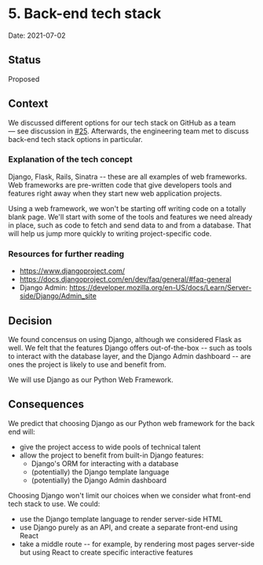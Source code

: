 # 5. Back-end tech stack

Date: 2021-07-02

## Status

Proposed

## Context

We discussed different options for our tech stack on GitHub as a team — see discussion in [#25](https://github.com/18F/OPRE-Unicorn/issues/25). Afterwards, the engineering team met to discuss back-end tech stack options in particular. 

### Explanation of the tech concept

Django, Flask, Rails, Sinatra -- these are all examples of web frameworks. Web frameworks are pre-written code that give developers tools and features right away when they start new web application projects. 

Using a web framework, we won't be starting off writing code on a totally blank page. We'll start with some of the tools and features we need already in place, such as code to fetch and send data to and from a database. That will help us jump more quickly to writing project-specific code. 

### Resources for further reading

+ https://www.djangoproject.com/
+ https://docs.djangoproject.com/en/dev/faq/general/#faq-general 
+ Django Admin: https://developer.mozilla.org/en-US/docs/Learn/Server-side/Django/Admin_site

## Decision

We found concensus on using Django, although we considered Flask as well. We felt that the features Django offers out-of-the-box -- such as tools to interact with the database layer, and the Django Admin dashboard -- are ones the project is likely to use and benefit from. 

We will use Django as our Python Web Framework. 

## Consequences

We predict that choosing Django as our Python web framework for the back end will:

* give the project access to wide pools of technical talent
* allow the project to benefit from built-in Django features:
  * Django's ORM for interacting with a database
  * (potentially) the Django template language
  * (potentially) the Django Admin dashboard

Choosing Django won't limit our choices when we consider what front-end tech stack to use. We could: 

* use the Django template language to render server-side HTML
* use Django purely as an API, and create a separate front-end using React
* take a middle route -- for example, by rendering most pages server-side but using React to create specific interactive features
